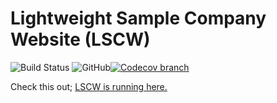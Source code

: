 # Lightweight Sample Company Website (LSCW)

![Build Status](https://travis-ci.org/ismailceliktr/ismailceliktr.github.io.svg?branch=master) ![GitHub](https://img.shields.io/github/license/ismailceliktr/ismailceliktr.github.io)[![Codecov branch](https://img.shields.io/codecov/c/github/ismailceliktr/ismailceliktr.github.io/master.svg?style=flat)](https://codecov.io/gh/ismailceliktr/ismailceliktr.github.io)

Check this out; [LSCW is running here.](https://ismailceliktr.github.io/#)
